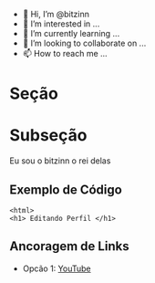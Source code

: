 - 👋 Hi, I’m @bitzinn
- 👀 I’m interested in ...
- 🌱 I’m currently learning ...
- 💞️ I’m looking to collaborate on ...
- 📫 How to reach me ...

<!---
bitzinn/bitzinn is a ✨ special ✨ repository because its `README.md` (this file) appears on your GitHub profile.
You can click the Preview link to take a look at your changes.
--->
# Seção
# Subseção
Eu sou o bitzinn o rei delas

## Exemplo de Código

```
<html>
<h1> Editando Perfil </h1>
```

## Ancoragem de Links 

- Opcão 1: [YouTube](https://youtube.com)
